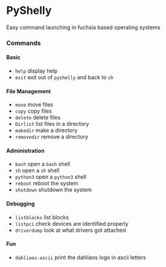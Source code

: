 # PyShelly
Easy command launching in fuchsia based operating systems

### Commands

#### Basic
* `help` display help
* `exit` exit out of `pyshelly` and back to `sh`

#### File Management
* `move` move files
* `copy` copy files
* `delete` delete files
* `Dirlist` list files in a directory
* `makedir` make a directory
* `removedir` remove a directory

#### Administration
* `bash` open a `bash` shell
* `sh` open a `sh` shell
* `python3` open a `python3` shell
* `reboot` reboot the system
* `shutdown` shutdown the system

#### Debugging
* `listblocks` list blocks
* `listpci` check devices are identified properly
* `driverdump` look at what drivers got attached 

#### Fun
* `dahliaos-ascii` print the dahliaos logo in ascii letters



